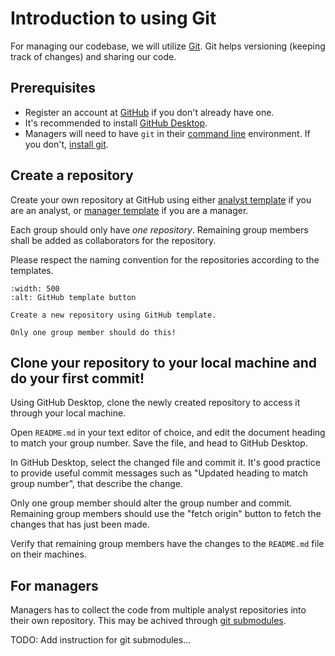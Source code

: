 # Introduction to using Git

For managing our codebase, we will utilize [Git](/Concepts/GIT).
Git helps versioning (keeping track of changes) and sharing our code.

## Prerequisites

- Register an account at [GitHub](https://github.com/) if you don't already have one.
- It's recommended to install [GitHub Desktop](https://desktop.github.com/download/).
- Managers will need to have `git` in their [command line](/Concepts/CommandLine.md) environment. If you don't, [install git](https://git-scm.com/downloads).


## Create a repository

Create your own repository at GitHub using either [analyst template](https://github.com/timmcginley/BIManalyst_g_xy) if you are an analyst, or [manager template](https://github.com/timmcginley/BIMmanager_g_xy) if you are a manager.

Each group should only have _one repository_. Remaining group members shall be added as collaborators for the repository.

Please respect the naming convention for the repositories according to the templates.

```{figure} img/GitHub-template-button.png
:width: 500
:alt: GitHub template button

Create a new repository using GitHub template.
```

```{warning}
Only one group member should do this!
```

## Clone your repository to your local machine and do your first commit!

Using GitHub Desktop, clone the newly created repository to access it through your local machine.

Open `README.md` in your text editor of choice, and edit the document heading to match your group number.
Save the file, and head to GitHub Desktop.

In GitHub Desktop, select the changed file and commit it.
It's good practice to provide useful commit messages such as "Updated heading to match group number", that describe the change.

Only one group member should alter the group number and commit.
Remaining group members should use the "fetch origin" button to fetch the changes that has just been made.

Verify that remaining group members have the changes to the `README.md` file on their machines.


## For managers

Managers has to collect the code from multiple analyst repositories into their own repository.
This may be achived through [git submodules](https://git-scm.com/book/en/v2/Git-Tools-Submodules).

TODO: Add instruction for git submodules...



